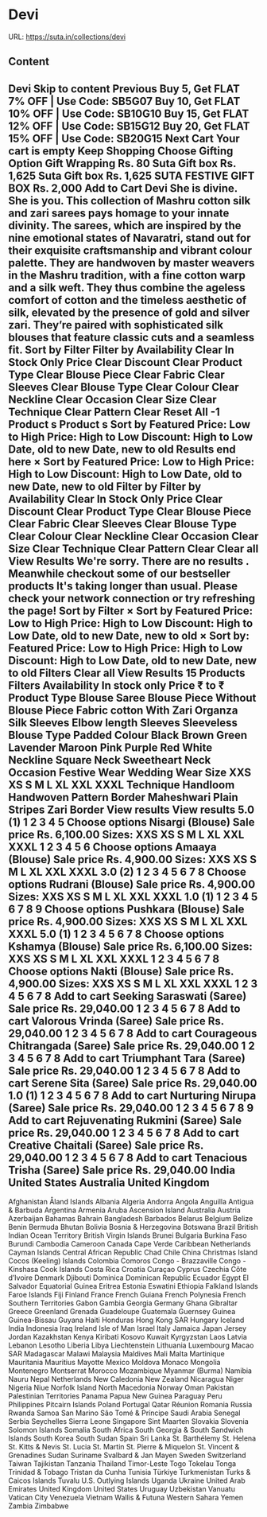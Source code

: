 # Devi

URL: https://suta.in/collections/devi

## Content

Devi
Skip to content
Previous
Buy 5, Get FLAT 7% OFF | Use Code: SB5G07
Buy 10, Get FLAT 10% OFF | Use Code: SB10G10
Buy 15, Get FLAT 12% OFF | Use Code: SB15G12
Buy 20, Get FLAT 15% OFF | Use Code: SB20G15
Next
Cart
Your cart is empty
Keep Shopping
Choose Gifting Option
Gift Wrapping
Rs. 80
Suta Gift box
Rs. 1,625
Suta Gift box
Rs. 1,625
SUTA FESTIVE GIFT BOX
Rs. 2,000
Add to Cart
Devi
She is divine. She is you. This collection of Mashru cotton silk and zari sarees pays homage to your innate divinity. The sarees, which are inspired by the nine emotional states of Navaratri, stand out for their exquisite craftsmanship and vibrant colour palette. They are handwoven by master weavers in the Mashru tradition, with a fine cotton warp and a silk weft. They thus combine the ageless comfort of cotton and the timeless aesthetic of silk, elevated by the presence of gold and silver zari. They’re paired with sophisticated silk blouses that feature classic cuts and a seamless fit.
Sort by
Filter
Filter by
Availability
Clear
In Stock Only
Price
Clear
Discount
Clear
Product Type
Clear
Blouse Piece
Clear
Fabric
Clear
Sleeves
Clear
Blouse Type
Clear
Colour
Clear
Neckline
Clear
Occasion
Clear
Size
Clear
Technique
Clear
Pattern
Clear
Reset All
-1
Product
s
Product
s
Sort by
Featured
Price: Low to High
Price: High to Low
Discount: High to Low
Date, old to new
Date, new to old
Results end here
×
Sort by
Featured
Price: Low to High
Price: High to Low
Discount: High to Low
Date, old to new
Date, new to old
Filter by
Filter by
Availability
Clear
In Stock Only
Price
Clear
Discount
Clear
Product Type
Clear
Blouse Piece
Clear
Fabric
Clear
Sleeves
Clear
Blouse Type
Clear
Colour
Clear
Neckline
Clear
Occasion
Clear
Size
Clear
Technique
Clear
Pattern
Clear
Clear all
View Results
We're sorry. There are no results
.
Meanwhile checkout some of our bestseller products
It's taking longer than usual. Please check your network connection or try refreshing the page!
Sort by
Filter
×
Sort by
Featured
Price: Low to High
Price: High to Low
Discount: High to Low
Date, old to new
Date, new to old
×
Sort by:
Featured
Price: Low to High
Price: High to Low
Discount: High to Low
Date, old to new
Date, new to old
Filters
Clear all
View Results
15 Products
Filters
Availability
In stock only
Price
₹
to
₹
Product Type
Blouse
Saree
Blouse Piece
Without Blouse Piece
Fabric
cotton With Zari
Organza
Silk
Sleeves
Elbow length Sleeves
Sleeveless
Blouse Type
Padded
Colour
Black
Brown
Green
Lavender
Maroon
Pink
Purple
Red
White
Neckline
Square Neck
Sweetheart Neck
Occasion
Festive Wear
Wedding Wear
Size
XXS
XS
S
M
L
XL
XXL
XXXL
Technique
Handloom
Handwoven
Pattern
Border
Maheshwari
Plain
Stripes
Zari Border
View results
View results
5.0
(1)
1
2
3
4
5
Choose options
Nisargi (Blouse)
Sale price
Rs. 6,100.00
Sizes:
XXS
XS
S
M
L
XL
XXL
XXXL
1
2
3
4
5
6
Choose options
Amaaya (Blouse)
Sale price
Rs. 4,900.00
Sizes:
XXS
XS
S
M
L
XL
XXL
XXXL
3.0
(2)
1
2
3
4
5
6
7
8
Choose options
Rudrani (Blouse)
Sale price
Rs. 4,900.00
Sizes:
XXS
XS
S
M
L
XL
XXL
XXXL
1.0
(1)
1
2
3
4
5
6
7
8
9
Choose options
Pushkara (Blouse)
Sale price
Rs. 4,900.00
Sizes:
XXS
XS
S
M
L
XL
XXL
XXXL
5.0
(1)
1
2
3
4
5
6
7
8
Choose options
Kshamya (Blouse)
Sale price
Rs. 6,100.00
Sizes:
XXS
XS
S
M
L
XL
XXL
XXXL
1
2
3
4
5
6
7
8
Choose options
Nakti (Blouse)
Sale price
Rs. 4,900.00
Sizes:
XXS
XS
S
M
L
XL
XXL
XXXL
1
2
3
4
5
6
7
8
Add to cart
Seeking Saraswati (Saree)
Sale price
Rs. 29,040.00
1
2
3
4
5
6
7
8
Add to cart
Valorous Vrinda (Saree)
Sale price
Rs. 29,040.00
1
2
3
4
5
6
7
8
Add to cart
Courageous Chitrangada (Saree)
Sale price
Rs. 29,040.00
1
2
3
4
5
6
7
8
Add to cart
Triumphant Tara (Saree)
Sale price
Rs. 29,040.00
1
2
3
4
5
6
7
8
Add to cart
Serene Sita (Saree)
Sale price
Rs. 29,040.00
1.0
(1)
1
2
3
4
5
6
7
8
Add to cart
Nurturing Nirupa (Saree)
Sale price
Rs. 29,040.00
1
2
3
4
5
6
7
8
9
Add to cart
Rejuvenating Rukmini (Saree)
Sale price
Rs. 29,040.00
1
2
3
4
5
6
7
8
Add to cart
Creative Chaitali (Saree)
Sale price
Rs. 29,040.00
1
2
3
4
5
6
7
8
Add to cart
Tenacious Trisha (Saree)
Sale price
Rs. 29,040.00
India
United States
Australia
United Kingdom
---
Afghanistan
Åland Islands
Albania
Algeria
Andorra
Angola
Anguilla
Antigua & Barbuda
Argentina
Armenia
Aruba
Ascension Island
Australia
Austria
Azerbaijan
Bahamas
Bahrain
Bangladesh
Barbados
Belarus
Belgium
Belize
Benin
Bermuda
Bhutan
Bolivia
Bosnia & Herzegovina
Botswana
Brazil
British Indian Ocean Territory
British Virgin Islands
Brunei
Bulgaria
Burkina Faso
Burundi
Cambodia
Cameroon
Canada
Cape Verde
Caribbean Netherlands
Cayman Islands
Central African Republic
Chad
Chile
China
Christmas Island
Cocos (Keeling) Islands
Colombia
Comoros
Congo - Brazzaville
Congo - Kinshasa
Cook Islands
Costa Rica
Croatia
Curaçao
Cyprus
Czechia
Côte d’Ivoire
Denmark
Djibouti
Dominica
Dominican Republic
Ecuador
Egypt
El Salvador
Equatorial Guinea
Eritrea
Estonia
Eswatini
Ethiopia
Falkland Islands
Faroe Islands
Fiji
Finland
France
French Guiana
French Polynesia
French Southern Territories
Gabon
Gambia
Georgia
Germany
Ghana
Gibraltar
Greece
Greenland
Grenada
Guadeloupe
Guatemala
Guernsey
Guinea
Guinea-Bissau
Guyana
Haiti
Honduras
Hong Kong SAR
Hungary
Iceland
India
Indonesia
Iraq
Ireland
Isle of Man
Israel
Italy
Jamaica
Japan
Jersey
Jordan
Kazakhstan
Kenya
Kiribati
Kosovo
Kuwait
Kyrgyzstan
Laos
Latvia
Lebanon
Lesotho
Liberia
Libya
Liechtenstein
Lithuania
Luxembourg
Macao SAR
Madagascar
Malawi
Malaysia
Maldives
Mali
Malta
Martinique
Mauritania
Mauritius
Mayotte
Mexico
Moldova
Monaco
Mongolia
Montenegro
Montserrat
Morocco
Mozambique
Myanmar (Burma)
Namibia
Nauru
Nepal
Netherlands
New Caledonia
New Zealand
Nicaragua
Niger
Nigeria
Niue
Norfolk Island
North Macedonia
Norway
Oman
Pakistan
Palestinian Territories
Panama
Papua New Guinea
Paraguay
Peru
Philippines
Pitcairn Islands
Poland
Portugal
Qatar
Réunion
Romania
Russia
Rwanda
Samoa
San Marino
São Tomé & Príncipe
Saudi Arabia
Senegal
Serbia
Seychelles
Sierra Leone
Singapore
Sint Maarten
Slovakia
Slovenia
Solomon Islands
Somalia
South Africa
South Georgia & South Sandwich Islands
South Korea
South Sudan
Spain
Sri Lanka
St. Barthélemy
St. Helena
St. Kitts & Nevis
St. Lucia
St. Martin
St. Pierre & Miquelon
St. Vincent & Grenadines
Sudan
Suriname
Svalbard & Jan Mayen
Sweden
Switzerland
Taiwan
Tajikistan
Tanzania
Thailand
Timor-Leste
Togo
Tokelau
Tonga
Trinidad & Tobago
Tristan da Cunha
Tunisia
Türkiye
Turkmenistan
Turks & Caicos Islands
Tuvalu
U.S. Outlying Islands
Uganda
Ukraine
United Arab Emirates
United Kingdom
United States
Uruguay
Uzbekistan
Vanuatu
Vatican City
Venezuela
Vietnam
Wallis & Futuna
Western Sahara
Yemen
Zambia
Zimbabwe